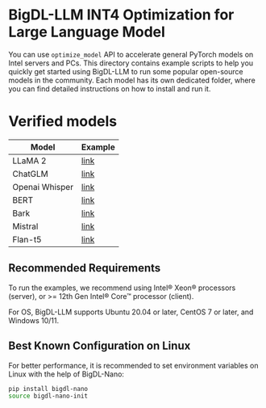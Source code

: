 # BigDL-LLM INT4 Optimization for Large Language Model
You can use `optimize_model` API to accelerate general PyTorch models on Intel servers and PCs. This directory contains example scripts to help you quickly get started using BigDL-LLM to run some popular open-source models in the community. Each model has its own dedicated folder, where you can find detailed instructions on how to install and run it.

# Verified models
| Model          | Example                                                  |
|----------------|----------------------------------------------------------|
| LLaMA 2        | [link](llama2)                                           |
| ChatGLM        | [link](chatglm)                                          | 
| Openai Whisper | [link](openai-whisper)                                   | 
| BERT           | [link](bert)                                             | 
| Bark           | [link](bark)                                             |
| Mistral        | [link](mistral)                                          |
| Flan-t5        | [link](flan-t5)                                          |

## Recommended Requirements
To run the examples, we recommend using Intel® Xeon® processors (server), or >= 12th Gen Intel® Core™ processor (client).

For OS, BigDL-LLM supports Ubuntu 20.04 or later, CentOS 7 or later, and Windows 10/11.

## Best Known Configuration on Linux
For better performance, it is recommended to set environment variables on Linux with the help of BigDL-Nano:
```bash
pip install bigdl-nano
source bigdl-nano-init
```
